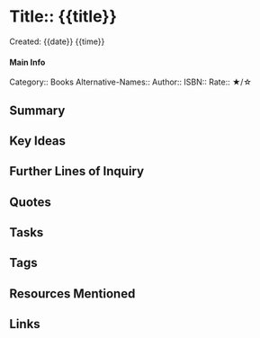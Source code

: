 # Title:: {{title}}
Created: {{date}} {{time}}

#### Main Info
Category:: Books
Alternative-Names:: 
Author:: 
ISBN:: 
Rate:: ★/☆

## Summary

## Key Ideas

## Further Lines of Inquiry

## Quotes

## Tasks

## Tags

## Resources Mentioned

## Links
